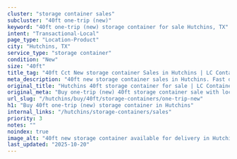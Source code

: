 ```yaml
---
cluster: "storage container sales"
subcluster: "40ft one-trip (new)"
keyword: "40ft one-trip (new) storage container for sale Hutchins, TX"
intent: "Transactional-Local"
page_type: "Location-Product"
city: "Hutchins, TX"
service_type: "storage container"
condition: "New"
size: "40ft"
title_tag: "40ft Cct New storage container Sales in Hutchins | LC Container"
meta_description: "40ft new storage container sales in Hutchins. Fast delivery, competitive pricing. Serving storage containers area. Quote ID: NUA. Call (214) 524-4168 for your free quote today."
original_title: "Hutchins 40ft storage container for sale | LC Container"
original_meta: "Buy one-trip (new) 40ft storage container sale with local delivery in Hutchins, TX. LC Container — local Since 2003. Request a fast quote today."
url_slug: "/hutchins/buy/40ft/storage-containers/one-trip-new"
h1: "Buy 40ft one-trip (new) storage container in Hutchins"
internal_links: "/hutchins/storage-containers/sales"
priority: 3
notes: ""
noindex: true
image_alt: "40ft new storage container available for delivery in Hutchins"
last_updated: "2025-10-20"
---
```


<!-- TODO: Add unique city/inventory copy, images, and internal links here. -->
